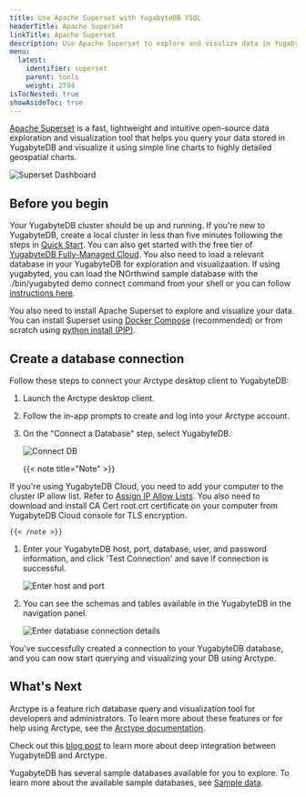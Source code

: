 ```yaml
---
title: Use Apache Superset with YugabyteDB YSQL
headerTitle: Apache Superset
linkTitle: Apache Superset
description: Use Apache Superset to explore and visulize data in YugabyteDB.
menu:
  latest:
    identifier: superset
    parent: tools
    weight: 2794
isTocNested: true
showAsideToc: true
---
```


[Apache Superset](https://superset.apache.org/) is a fast, lightweight and intuitive open-source data exploration and visualization tool that helps you query your data stored in YugabyteDB and visualize it using simple line charts to highly detailed geospatial charts.

![Superset Dashboard](/images/develop/tools/superset/dashboard.png)

## Before you begin

Your YugabyteDB cluster should be up and running. If you're new to YugabyteDB, create a local cluster in less than five minutes following the steps in [Quick Start](../../quick-start/install). You can also get started with the free tier of [YugabyteDB Fully-Managed Cloud](https://www.yugabyte.com/cloud/). You also need to load a relevant database in your YugabyteDB for exploration and visualizaation. If using yugabyted, you can load the NOrthwind sample database with the ./bin/yugabyted demo connect command from your shell or you can follow [instructions here](https://docs.yugabyte.com/latest/sample-data/northwind/).

You also need to install Apache Superset to explore and visualize your data. You can install Superset using [Docker Compose](https://superset.apache.org/docs/installation/installing-superset-using-docker-compose) (recommended) or from scratch using [python install (PIP)](https://superset.apache.org/docs/installation/installing-superset-from-scratch).

## Create a database connection

Follow these steps to connect your Arctype desktop client to YugabyteDB:

1. Launch the Arctype desktop client.

1. Follow the in-app prompts to create and log into your Arctype account.

1. On the "Connect a Database" step, select YugabyteDB.

    ![Connect DB](/images/develop/tools/arctype/arctype-connect_step3.png)

    {{< note title="Note" >}}

If you're using YugabyteDB Cloud, you need to add your computer to the cluster IP allow list. Refer to [Assign IP Allow Lists](../../yugabyte-cloud/cloud-secure-clusters/add-connections/). You also need to download and install CA Cert root.crt certificate on your computer from YugabyteDB Cloud console for TLS encryption.

    {{< /note >}}

1. Enter your YugabyteDB host, port, database, user, and password information, and click 'Test Connection' and save if connection is successful.

    ![Enter host and port](/images/develop/tools/arctype/arctype-connect-step4.png)

1. You can see the schemas and tables available in the YugabyteDB in the navigation panel.

    ![Enter database connection details](/images/develop/tools/arctype/arctype-connect-step5.png)

You've successfully created a connection to your YugabyteDB database, and you can now start querying and visualizing your DB using Arctype.

## What's Next

Arctype is a feature rich database query and visualization tool for developers and administrators. To learn more about these features or for help using Arctype, see the [Arctype documentation](https://docs.arctype.com/).

Check out this [blog post](https://blog.yugabyte.com/yugabytedb-arctype-sql-integration/) to learn more about deep integration between YugabyteDB and Arctype.

YugabyteDB has several sample databases available for you to explore. To learn more about the available sample databases, see [Sample data](../../sample-data/).
